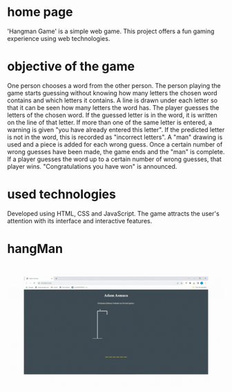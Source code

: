 <h1>home page</h1>
'Hangman Game' is a simple web game. This project offers a fun gaming experience using web technologies.

<h1>objective of the game</h1> 
One person chooses a word from the other person. The person playing the game starts guessing without knowing how many letters the chosen word contains and which letters it contains. A line is drawn under each letter so that it can be seen how many letters the word has. The player guesses the letters of the chosen word. If the guessed letter is in the word, it is written on the line of that letter. If more than one of the same letter is entered, a warning is given "you have already entered this letter". If the predicted letter is not in the word, this is recorded as "incorrect letters". A "man" drawing is used and a piece is added for each wrong guess. Once a certain number of wrong guesses have been made, the game ends and the "man" is complete. If a player guesses the word up to a certain number of wrong guesses, that player wins. "Congratulations you have won" is announced.

   
<h1>used technologies</h1>
Developed using HTML, CSS and JavaScript. The game attracts the user's attention with its interface and interactive features. 

# hangMan
<img src="./gif/hangMan.gif"/>
